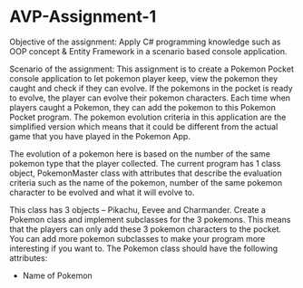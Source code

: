 # AVP-Assignment-1

Objective of the assignment:
Apply C# programming knowledge such as OOP concept & Entity Framework in a scenario based console application. 

Scenario of the assignment: 
This assignment is to create a Pokemon Pocket console application to let pokemon player keep, view the pokemon they caught and check if they can evolve. 
If the pokemons in the pocket is ready to evolve, the player can evolve their pokemon characters. Each time when players caught a Pokemon, they can add 
the pokemon to this Pokemon Pocket program. The pokemon evolution criteria in this application are the simplified version which means that it could be
different from the actual game that you have played in the Pokemon App. 

The evolution of a pokemon here is based on the number of the same pokemon type that the player collected. The current program has 1 class object, 
PokemonMaster class with attributes that describe the evaluation criteria such as the name of the pokemon, number of the same pokemon character to 
be evolved and what it will evolve to.

This class has 3 objects – Pikachu, Eevee and Charmander. 
Create a Pokemon class and implement subclasses for the 3 pokemons. 
This means that the players can only add these 3 pokemon characters to the pocket. You can add more pokemon subclasses to make your program more interesting if you want to. 
The Pokemon class should have the following attributes:  
 - Name of Pokemon

